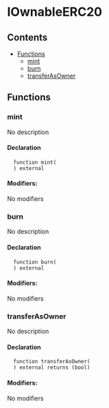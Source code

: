 # IOwnableERC20





## Contents
<!-- START doctoc generated TOC please keep comment here to allow auto update -->
<!-- DON'T EDIT THIS SECTION, INSTEAD RE-RUN doctoc TO UPDATE -->

- [Functions](#functions)
  - [mint](#mint)
  - [burn](#burn)
  - [transferAsOwner](#transferasowner)

<!-- END doctoc generated TOC please keep comment here to allow auto update -->




## Functions

### mint
No description


#### Declaration
```solidity
  function mint(
  ) external
```

#### Modifiers:
No modifiers



### burn
No description


#### Declaration
```solidity
  function burn(
  ) external
```

#### Modifiers:
No modifiers



### transferAsOwner
No description


#### Declaration
```solidity
  function transferAsOwner(
  ) external returns (bool)
```

#### Modifiers:
No modifiers





